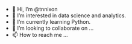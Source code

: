 - 👋 Hi, I’m @tnnixon
- 👀 I’m interested in data science and analytics.
- 🌱 I’m currently learning Python.
- 💞️ I’m looking to collaborate on ...
- 📫 How to reach me ...

<!---
tnnixon/tnnixon is a ✨ special ✨ repository because its `README.md` (this file) appears on your GitHub profile.
You can click the Preview link to take a look at your changes.
--->
